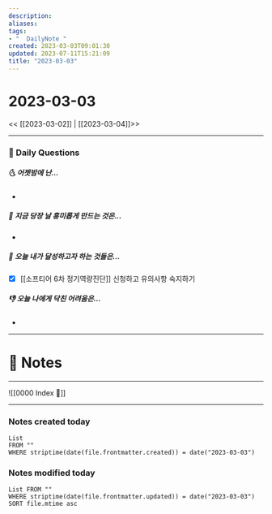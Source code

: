 ```yaml
---
description:
aliases: 
tags:
- "  DailyNote "
created: 2023-03-03T09:01:30
updated: 2023-07-11T15:21:09
title: "2023-03-03"
---
```


# 2023-03-03

<< [[2023-03-02]] | [[2023-03-04]]>>

---
### 📅 Daily Questions

##### 🌜 어젯밤에 난...

- 

##### 🙌 지금 당장 날 흥미롭게 만드는 것은...

- 

##### 🚀 오늘 내가 달성하고자 하는 것들은...

- [x] [[소프티어 6차 정기역량진단]] 신청하고 유의사항 숙지하기

##### 👎 오늘 나에게 닥친 어려움은...

- 

---

# 📝 Notes




---
![[0000 Index 🔗]]

---
### Notes created today

```dataview
List 
FROM "" 
WHERE striptime(date(file.frontmatter.created)) = date("2023-03-03")
```

### Notes modified today

```dataview
List FROM "" 
WHERE striptime(date(file.frontmatter.updated)) = date("2023-03-03") 
SORT file.mtime asc
```
